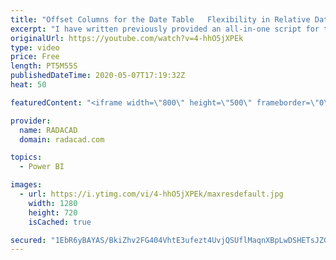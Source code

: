 ```yaml
---
title: "Offset Columns for the Date Table   Flexibility in Relative Date Filtering for Power BI"
excerpt: "I have written previously provided an all-in-one script for the date dimension, and also wrote an article about the relative date slicer. However, sometimes you cannot use the relative date slicer (timezone issue can be one example), adding offset columns help to overcome that challenge, and still be"
originalUrl: https://youtube.com/watch?v=4-hhO5jXPEk
type: video
price: Free
length: PT5M55S
publishedDateTime: 2020-05-07T17:19:32Z
heat: 50

featuredContent: "<iframe width=\"800\" height=\"500\" frameborder=\"0\" src=\"https://www.youtube.com/embed/4-hhO5jXPEk\" allow=\"accelerometer; autoplay; encrypted-media; gyroscope; picture-in-picture\" allowfullscreen></iframe>"

provider:
  name: RADACAD
  domain: radacad.com

topics:
  - Power BI

images:
  - url: https://i.ytimg.com/vi/4-hhO5jXPEk/maxresdefault.jpg
    width: 1280
    height: 720
    isCached: true

secured: "1EbR6yBAYAS/BkiZhv2FG404VhtE3ufezt4UvjQSUflMaqnXBpLwDSHETsJZG6TUnqdteOWYAcDkKMUbwiZWa1pBSVmwUO1NU8UUcJpN1TwoTH0XXnnXdYWOYUSRJAxAF3tLMhuUFgXuLme+eagD0Gg7/BmUcln0UeYVD1wRyevCXbVx9Rq79cP6yZS22aNh1ByFaeiwYaNYcF89+G/ChEa1vwteOdeGzAluzaDEkYi8pRQ1WWV1PGtVMYOLRdzV00Lx8WSY6fmvRqa8F89b9Kp1wbjT6UgE1NzzfeVhgu8SZgpDVusB1bofnbmIilZQEfVVtTt94Z6Jd723pG0/TYixBU4PHmtXkYWtbTU8O42+b7IOmdBlEe9FSK6NpxsCT7cHmlcs5n14zAA6akl5KYjyIln6svzP7qPBY0a8GVo=;mqYAFNuwSyvPgsfLei0ToA=="
---
```


